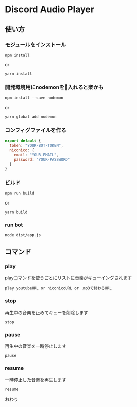 # Discord Audio Player

## 使い方

### モジュールをインストール

```shell
npm install
```

or

```shell
yarn install
```

### 開発環境用にnodemonを入れると楽かも

```shell
npm install --save nodemon
```

or 

```shell
yarn global add nodemon
```

### コンフィグファイルを作る

```javascript
export default {
  token: "YOUR-BOT-TOKEN",
  niconico: {
    email: "YOUR-EMAIL",
    password: "YOUR-PASSWORD"
  }
}
```

### ビルド

```shell
npm run build
```

or 

```shell
yarn build
```

### run bot

```shell
node dist/app.js
```

## コマンド

### play

playコマンドを使うごとにリストに音楽がキューイングされます

```shell
play youtubeURL or niconicoURL or .mp3で終わるURL
```

### stop

再生中の音楽を止めてキューを削除します

```shell
stop
```

### pause

再生中の音楽を一時停止します

```shell
pause
```

### resume

一時停止した音楽を再生します

```shell
resume
```

おわり
